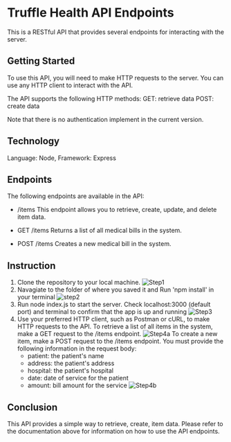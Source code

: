 # Truffle Health API Endpoints 
This is a RESTful API that provides several endpoints for interacting with the server.

## Getting Started
To use this API, you will need to make HTTP requests to the server. You can use any HTTP client to interact with the API.

The API supports the following HTTP methods:
GET: retrieve data
POST: create data

Note that there is no authentication implement in the current version.

## Technology
Language: Node, Framework: Express

## Endpoints
The following endpoints are available in the API:
- /items
This endpoint allows you to retrieve, create, update, and delete item data.

- GET /items
Returns a list of all medical bills in the system.

- POST /items
Creates a new medical bill in the system.

## Instruction
1. Clone the repository to your local machine.
![Step1](https://user-images.githubusercontent.com/83096156/219266621-5c267917-744c-4f4f-92e8-3471a69397e7.gif)
2. Navagiate to the folder of where you saved it and Run 'npm install' in your terminal
![step2](https://user-images.githubusercontent.com/83096156/219267186-fcf9e852-b731-4f15-bf41-11d648c48b65.gif)
4. Run node index.js to start the server. Check localhost:3000 (default port) and terminal to confirm that the app is up and running
![Step3]()
5. Use your preferred HTTP client, such as Postman or cURL, to make HTTP requests to the API.
    To retrieve a list of all items in the system, make a GET request to the /items endpoint.
    ![Step4a]()
    To create a new item, make a POST request to the /items endpoint. You must provide the following information in the request body:
    - patient: the patient's name
    - address: the patient's address
    - hospital: the patient's hospital 
    - date: date of service for the patient
    - amount: bill amount for the service
    ![Step4b]()

## Conclusion
This API provides a simple way to retrieve, create, item data. Please refer to the documentation above for information on how to use the API endpoints.


